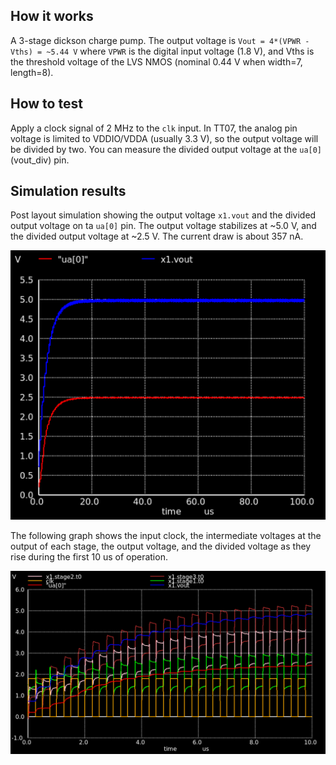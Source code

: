 <!---

This file is used to generate your project datasheet. Please fill in the information below and delete any unused
sections.

You can also include images in this folder and reference them in the markdown. Each image must be less than
512 kb in size, and the combined size of all images must be less than 1 MB.
-->

## How it works

A 3-stage dickson charge pump. The output voltage is `Vout = 4*(VPWR - Vths) = ~5.44 V` where `VPWR` is the digital input voltage (1.8 V), and Vths is the threshold voltage of the LVS NMOS (nominal 0.44 V when width=7, length=8).

## How to test

Apply a clock signal of 2 MHz to the `clk` input. In TT07, the analog pin voltage is limited to VDDIO/VDDA (usually 3.3 V), so the output voltage will be divided by two. You can measure the divided output voltage at the `ua[0]` (vout_div) pin.

## Simulation results

Post layout simulation showing the output voltage `x1.vout` and the divided output voltage on ta `ua[0]` pin. The output voltage stabilizes at ~5.0 V, and the divided output voltage at ~2.5 V. The current draw is about 357 nA.

![output voltage and divided voltage](sim_graph_vout.png)

The following graph shows the input clock, the intermediate voltages at the output of each stage, the output voltage, and the divided voltage as they rise during the first 10 us of operation.

![output voltage and intermediate voltages](sim_graph_stages.png)
